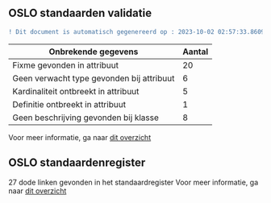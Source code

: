 ## OSLO standaarden validatie
```diff
! Dit document is automatisch gegenereerd op : 2023-10-02 02:57:33.860934
```

| Onbrekende gegevens               | Aantal  |
| ----------------------------              | --------------------------  |
| Fixme gevonden in attribuut               | 20  |
| Geen verwacht type gevonden bij attribuut | 6  |
| Kardinaliteit ontbreekt in attribuut      | 5  |
| Definitie ontbreekt in attribuut          | 1  |
| Geen beschrijving gevonden bij klasse     | 8  |

Voor meer informatie, ga naar [dit overzicht](output/controle_applicatieprofiel.md)

## OSLO standaardenregister

27 dode linken gevonden in het standaardregister
Voor meer informatie, ga naar [dit overzicht](output/dead_links.md)